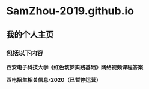 # SamZhou-2019.github.io
## 我的个人主页

### 包括以下内容

**西安电子科技大学《红色筑梦实践基础》网络视频课程答案**  

**西电招生相关信息-2020（已暂停运营）**


